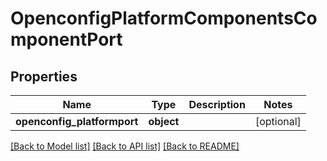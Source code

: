 # OpenconfigPlatformComponentsComponentPort

## Properties
Name | Type | Description | Notes
------------ | ------------- | ------------- | -------------
**openconfig_platformport** | **object** |  | [optional] 

[[Back to Model list]](../README.md#documentation-for-models) [[Back to API list]](../README.md#documentation-for-api-endpoints) [[Back to README]](../README.md)


